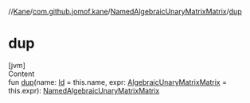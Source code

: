 //[Kane](../../index.md)/[com.github.jomof.kane](../index.md)/[NamedAlgebraicUnaryMatrixMatrix](index.md)/[dup](dup.md)



# dup  
[jvm]  
Content  
fun [dup](dup.md)(name: [Id](../../com.github.jomof.kane.impl/index.md#%5Bcom.github.jomof.kane.impl%2FId%2F%2F%2FPointingToDeclaration%2F%5D%2FClasslikes%2F-2004631606) = this.name, expr: [AlgebraicUnaryMatrixMatrix](../-algebraic-unary-matrix-matrix/index.md) = this.expr): [NamedAlgebraicUnaryMatrixMatrix](index.md)  



